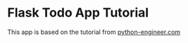 # Flask Todo App Tutorial
This app is based on the tutorial from [python-engineer.com](https://www.python-engineer.com/posts/flask-todo-app/)

